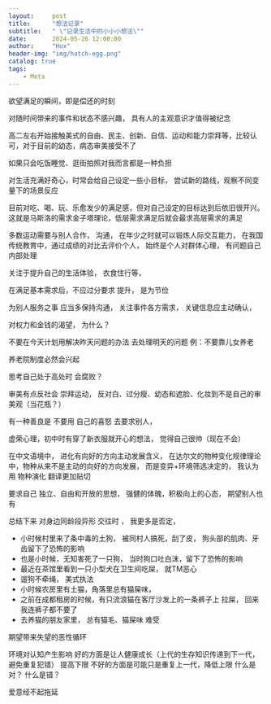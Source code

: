```yaml
---
layout:     post
title:      "想法记录"
subtitle:   " \"记录生活中的小小小想法\""
date:       2024-05-26 12:00:00
author:     "Hux"
header-img: "img/hatch-egg.png"
catalog: true
tags:
    - Meta
---
```



欲望满足的瞬间，即是偿还的时刻

对随时间带来的事件和状态不感兴趣， 具有人的主观意识才值得被纪念

高二左右开始接触美式的自由、民主、创新、自信、运动和能力崇拜等，比较认可，对于目前的幼态，病态审美接受不了

如果只会吃饭睡觉、逛街拍照对我而言都是一种负担

对生活充满好奇心，时常会给自己设定一些小目标， 尝试新的路线，观察不同变量下的场景反应

目前对吃、喝、玩、乐愈发少的满足感，但对自己设定的目标达到后依旧很开兴。这就是马斯洛的需求金子塔理论，低层需求满足后就会最求高层需求的满足


多数运动需要与别人合作， 沟通， 在年少之时就可以锻炼人际交互能力，  在我国传统教育中，通过成绩的对比去评价个人， 始终是个人对群体心理， 有问题自己内部处理

关注于提升自己的生活体验， 衣食住行等，

在满足基本需求后，不应过分要求 提升， 是为节俭

为别人服务之事 应当多保持沟通， 关注事件各方需求， 关键信息应主动确认，

对权力和金钱的渴望， 为什么？ 

不要在今天计划用解决昨天问题的办法 去处理明天的问题
例：不要靠儿女养老

养老院制度必然会兴起

思考自己处于高处时 会腐败？  

审美有点反社会
崇拜运动， 反对白、过分瘦、幼态和遮脸、化妆到不是自己的审美观（当花瓶？）

有一种善良是 不要用 自己的喜怒 去要求别人，

虚荣心理，初中时有穿了新衣服就开心的想法， 觉得自己很帅（现在不会）


在中文语境中， 进化有向好的方向主动发展含义， 在达尔文的物种变化规律理论中，物种从来不是主动的向好的方向发展， 而是变异+环境筛选决定的， 我认为用 物种演化 翻译更加贴切

要求自己 独立、自由和开放的思想， 强健的体魄，积极向上的心态， 期望别人也有

总结下来 对身边同龄段异形 交往时 ， 我更多是否定， 


* 小时候村里来了条中毒的土狗， 被同村人搞死，刮了皮， 狗头部的肌肉、牙齿留下了恐怖的影响
* 也是小时候，无知害死了一只狗， 当时狗口吐白沫，留下了恐怖的影响
* 最近在茶馆里看到一只小型犬在卫生间吃屎， 就TM恶心
* 遛狗不牵绳，  美式执法
* 小时候农房里有土猫，角落里总有猫屎味，
* 之前在成都租房的时候，有只流浪猫在客厅沙发上的一条裤子上 拉屎， 回来我连裤子都不要了
* 去养猫的朋友家里， 总有猫毛、猫屎味  难受

期望带来失望的恶性循环

环境对认知产生影响
好的方面是让人健康成长（上代的生存知识传递到下一代，避免重复犯错） 提高下限
不好的方面是可能只是重复上一代，降低上限
什么是对？ 什么是错？

爱意经不起拖延


